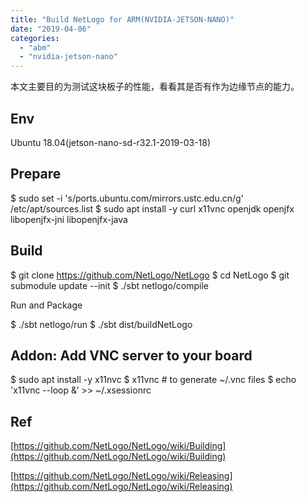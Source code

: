 ```yaml
---
title: "Build NetLogo for ARM(NVIDIA-JETSON-NANO)"
date: "2019-04-06"
categories: 
  - "abm"
  - "nvidia-jetson-nano"
---
```


本文主要目的为测试这块板子的性能，看看其是否有作为边缘节点的能力。

## Env

Ubuntu 18.04(jetson-nano-sd-r32.1-2019-03-18)

## Prepare

$ sudo set -i 's/ports.ubuntu.com/mirrors.ustc.edu.cn/g' /etc/apt/sources.list
$ sudo apt install -y curl x11vnc openjdk openjfx libopenjfx-jni libopenjfx-java

## Build

$ git clone https://github.com/NetLogo/NetLogo
$ cd NetLogo
$ git submodule update --init
$ ./sbt netlogo/compile

Run and Package

$ ./sbt netlogo/run
$ ./sbt dist/buildNetLogo

## Addon: Add VNC server to your board

$ sudo apt install -y x11nvc
$ x11vnc # to generate ~/.vnc files
$ echo 'x11vnc --loop &' >> ~/.xsessionrc

## Ref

[https://github.com/NetLogo/NetLogo/wiki/Building](https://github.com/NetLogo/NetLogo/wiki/Building)

[https://github.com/NetLogo/NetLogo/wiki/Releasing](https://github.com/NetLogo/NetLogo/wiki/Releasing)
